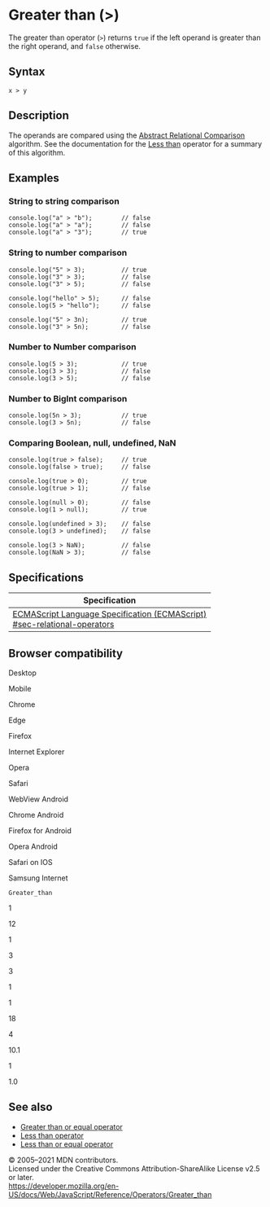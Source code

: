 Greater than (&gt;)
===================

The greater than operator (`>`) returns `true` if the left operand is greater than the right operand, and `false` otherwise.

Syntax
------

    x > y

Description
-----------

The operands are compared using the [Abstract Relational Comparison](https://tc39.es/ecma262/#sec-abstract-relational-comparison) algorithm. See the documentation for the [Less than](less_than) operator for a summary of this algorithm.

Examples
--------

### String to string comparison

    console.log("a" > "b");        // false
    console.log("a" > "a");        // false
    console.log("a" > "3");        // true

### String to number comparison

    console.log("5" > 3);          // true
    console.log("3" > 3);          // false
    console.log("3" > 5);          // false

    console.log("hello" > 5);      // false
    console.log(5 > "hello");      // false

    console.log("5" > 3n);         // true
    console.log("3" > 5n);         // false

### Number to Number comparison

    console.log(5 > 3);            // true
    console.log(3 > 3);            // false
    console.log(3 > 5);            // false

### Number to BigInt comparison

    console.log(5n > 3);           // true
    console.log(3 > 5n);           // false

### Comparing Boolean, null, undefined, NaN

    console.log(true > false);     // true
    console.log(false > true);     // false

    console.log(true > 0);         // true
    console.log(true > 1);         // false

    console.log(null > 0);         // false
    console.log(1 > null);         // true

    console.log(undefined > 3);    // false
    console.log(3 > undefined);    // false

    console.log(3 > NaN);          // false
    console.log(NaN > 3);          // false

Specifications
--------------

<table><thead><tr class="header"><th>Specification</th></tr></thead><tbody><tr class="odd"><td><a href="https://tc39.es/ecma262/#sec-relational-operators">ECMAScript Language Specification (ECMAScript)<br />
<span class="small">#sec-relational-operators</span></a></td></tr></tbody></table>

Browser compatibility
---------------------

Desktop

Mobile

Chrome

Edge

Firefox

Internet Explorer

Opera

Safari

WebView Android

Chrome Android

Firefox for Android

Opera Android

Safari on IOS

Samsung Internet

`Greater_than`

1

12

1

3

3

1

1

18

4

10.1

1

1.0

See also
--------

-   [Greater than or equal operator](greater_than_or_equal)
-   [Less than operator](less_than)
-   [Less than or equal operator](less_than_or_equal)

© 2005–2021 MDN contributors.  
Licensed under the Creative Commons Attribution-ShareAlike License v2.5 or later.  
<a href="https://developer.mozilla.org/en-US/docs/Web/JavaScript/Reference/Operators/Greater_than" class="_attribution-link">https://developer.mozilla.org/en-US/docs/Web/JavaScript/Reference/Operators/Greater_than</a>

